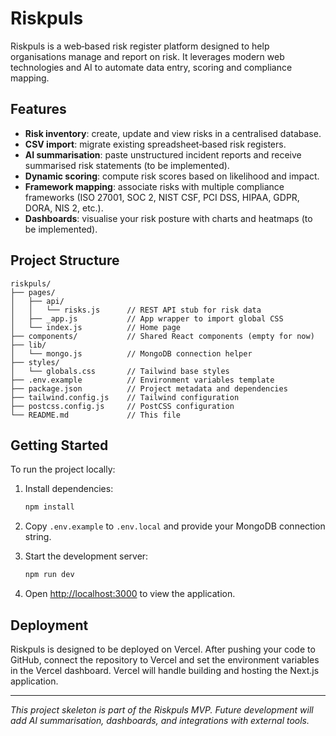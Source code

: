 # Riskpuls

Riskpuls is a web‑based risk register platform designed to help organisations manage and report on risk.  It leverages modern web technologies and AI to automate data entry, scoring and compliance mapping.

## Features

- **Risk inventory**: create, update and view risks in a centralised database.
- **CSV import**: migrate existing spreadsheet‑based risk registers.
- **AI summarisation**: paste unstructured incident reports and receive summarised risk statements (to be implemented).
- **Dynamic scoring**: compute risk scores based on likelihood and impact.
- **Framework mapping**: associate risks with multiple compliance frameworks (ISO 27001, SOC 2, NIST CSF, PCI DSS, HIPAA, GDPR, DORA, NIS 2, etc.).
- **Dashboards**: visualise your risk posture with charts and heatmaps (to be implemented).

## Project Structure

```
riskpuls/
├── pages/
│   ├── api/
│   │   └── risks.js      // REST API stub for risk data
│   ├── _app.js           // App wrapper to import global CSS
│   └── index.js          // Home page
├── components/           // Shared React components (empty for now)
├── lib/
│   └── mongo.js          // MongoDB connection helper
├── styles/
│   └── globals.css       // Tailwind base styles
├── .env.example          // Environment variables template
├── package.json          // Project metadata and dependencies
├── tailwind.config.js    // Tailwind configuration
├── postcss.config.js     // PostCSS configuration
└── README.md             // This file
```

## Getting Started

To run the project locally:

1. Install dependencies:

   ```bash
   npm install
   ```

2. Copy `.env.example` to `.env.local` and provide your MongoDB connection string.

3. Start the development server:

   ```bash
   npm run dev
   ```

4. Open [http://localhost:3000](http://localhost:3000) to view the application.

## Deployment

Riskpuls is designed to be deployed on Vercel.  After pushing your code to GitHub, connect the repository to Vercel and set the environment variables in the Vercel dashboard.  Vercel will handle building and hosting the Next.js application.

---

*This project skeleton is part of the Riskpuls MVP.  Future development will add AI summarisation, dashboards, and integrations with external tools.*
